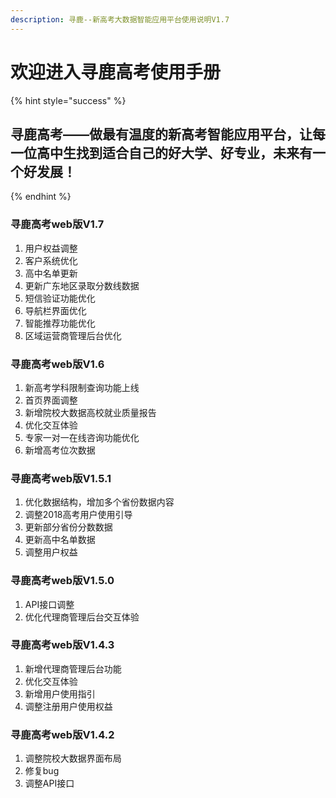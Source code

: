 ```yaml
---
description: 寻鹿--新高考大数据智能应用平台使用说明V1.7
---
```


# 欢迎进入寻鹿高考使用手册



{% hint style="success" %}
## 寻鹿高考——做最有温度的新高考智能应用平台，让每一位高中生找到适合自己的好大学、好专业，未来有一个好发展！
{% endhint %}

###  寻鹿高考web版V1.7

1. 用户权益调整
2. 客户系统优化
3. 高中名单更新
4. 更新广东地区录取分数线数据
5. 短信验证功能优化
6. 导航栏界面优化
7. 智能推荐功能优化
8. 区域运营商管理后台优化

###  寻鹿高考web版V1.6

1. 新高考学科限制查询功能上线
2. 首页界面调整
3. 新增院校大数据高校就业质量报告
4. 优化交互体验
5. 专家一对一在线咨询功能优化
6. 新增高考位次数据

###  寻鹿高考web版V1.5.1

1. 优化数据结构，增加多个省份数据内容
2. 调整2018高考用户使用引导
3. 更新部分省份分数数据
4. 更新高中名单数据
5. 调整用户权益

###  寻鹿高考web版V1.5.0

1. API接口调整
2. 优化代理商管理后台交互体验

###  寻鹿高考web版V1.4.3

1. 新增代理商管理后台功能
2. 优化交互体验
3. 新增用户使用指引
4. 调整注册用户使用权益

###  寻鹿高考web版V1.4.2

1. 调整院校大数据界面布局
2. 修复bug
3. 调整API接口



